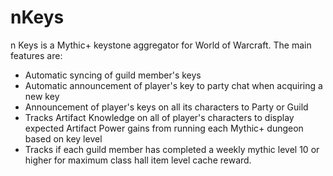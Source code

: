 # nKeys
n Keys is a Mythic+ keystone aggregator for World of Warcraft.
The main features are:
* Automatic syncing of guild member's keys
* Automatic announcement of player's key to party chat when acquiring a new key
* Announcement of player's keys on all its characters to Party or Guild
* Tracks Artifact Knowledge on all of player's characters to display expected Artifact Power gains from running each Mythic+ dungeon based on key level
* Tracks if each guild member has completed a weekly mythic level 10 or higher for maximum class hall item level cache reward.
